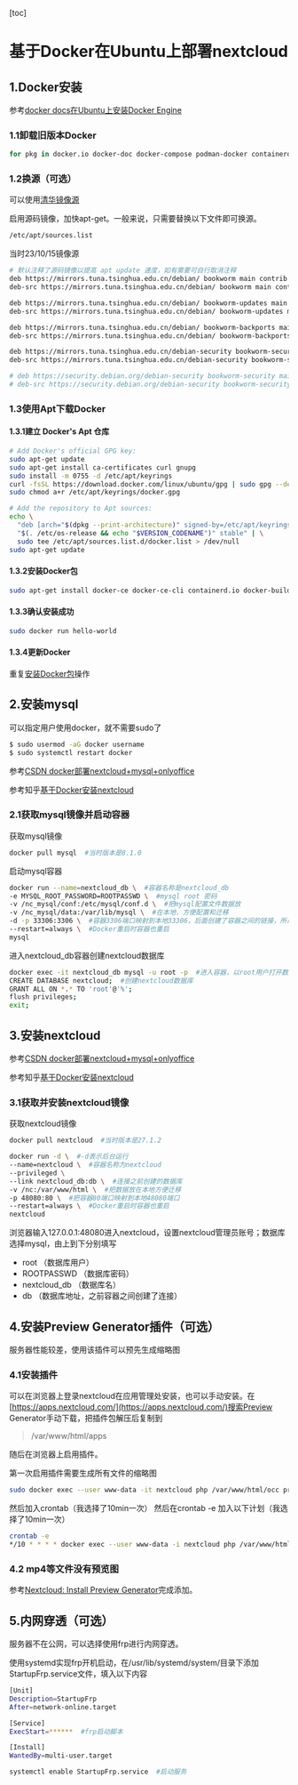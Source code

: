 [toc]
# 基于Docker在Ubuntu上部署nextcloud

## 1.Docker安装

参考[docker docs在Ubuntu上安装Docker Engine](https://docs.docker.com/engine/install/ubuntu/)

### 1.1卸载旧版本Docker

```bash
for pkg in docker.io docker-doc docker-compose podman-docker containerd runc; do sudo apt-get remove $pkg; done
```

### 1.2换源（可选）

可以使用[清华镜像源](https://mirrors.tuna.tsinghua.edu.cn/help/debian/)

启用源码镜像，加快apt-get。一般来说，只需要替换以下文件即可换源。

```bash
/etc/apt/sources.list 
```

当时23/10/15镜像源  

```bash
# 默认注释了源码镜像以提高 apt update 速度，如有需要可自行取消注释
deb https://mirrors.tuna.tsinghua.edu.cn/debian/ bookworm main contrib non-free non-free-firmware
deb-src https://mirrors.tuna.tsinghua.edu.cn/debian/ bookworm main contrib non-free non-free-firmware

deb https://mirrors.tuna.tsinghua.edu.cn/debian/ bookworm-updates main contrib non-free non-free-firmware
deb-src https://mirrors.tuna.tsinghua.edu.cn/debian/ bookworm-updates main contrib non-free non-free-firmware

deb https://mirrors.tuna.tsinghua.edu.cn/debian/ bookworm-backports main contrib non-free non-free-firmware
deb-src https://mirrors.tuna.tsinghua.edu.cn/debian/ bookworm-backports main contrib non-free non-free-firmware

deb https://mirrors.tuna.tsinghua.edu.cn/debian-security bookworm-security main contrib non-free non-free-firmware
deb-src https://mirrors.tuna.tsinghua.edu.cn/debian-security bookworm-security main contrib non-free non-free-firmware

# deb https://security.debian.org/debian-security bookworm-security main contrib non-free non-free-firmware
# deb-src https://security.debian.org/debian-security bookworm-security main contrib non-free non-free-firmware
```

### 1.3使用Apt下载Docker

#### 1.3.1建立 Docker's Apt 仓库

```bash
# Add Docker's official GPG key:
sudo apt-get update
sudo apt-get install ca-certificates curl gnupg
sudo install -m 0755 -d /etc/apt/keyrings
curl -fsSL https://download.docker.com/linux/ubuntu/gpg | sudo gpg --dearmor -o /etc/apt/keyrings/docker.gpg
sudo chmod a+r /etc/apt/keyrings/docker.gpg

# Add the repository to Apt sources:
echo \
  "deb [arch="$(dpkg --print-architecture)" signed-by=/etc/apt/keyrings/docker.gpg] https://download.docker.com/linux/ubuntu \
  "$(. /etc/os-release && echo "$VERSION_CODENAME")" stable" | \
  sudo tee /etc/apt/sources.list.d/docker.list > /dev/null
sudo apt-get update
```

#### 1.3.2安装Docker包

```bash
sudo apt-get install docker-ce docker-ce-cli containerd.io docker-buildx-plugin docker-compose-plugin
```

#### 1.3.3确认安装成功

```bash
sudo docker run hello-world
```

#### 1.3.4更新Docker

重复[安装Docker包](#132安装docker包)操作

## 2.安装mysql

可以指定用户使用docker，就不需要sudo了

```bash
$ sudo usermod -aG docker username
$ sudo systemctl restart docker
```

参考[CSDN docker部署nextcloud+mysql+onlyoffice](https://blog.csdn.net/u011740601/article/details/115790720)

参考知乎[基于Docker安装nextcloud](https://zhuanlan.zhihu.com/p/107820215)

### 2.1获取mysql镜像并启动容器

获取mysql镜像

```bash
docker pull mysql  #当时版本是8.1.0
```

启动mysql容器

```bash
docker run --name=nextcloud_db \  #容器名称是nextcloud_db
-e MYSQL_ROOT_PASSWORD=ROOTPASSWD \  #mysql root 密码
-v /nc_mysql/conf:/etc/mysql/conf.d \  #把mysql配置文件数据放
-v /nc_mysql/data:/var/lib/mysql \  #在本地，方便配置和迁移
-d -p 33306:3306 \  #容器3306端口映射到本地33306，后面创建了容器之间的链接，所以没用到
--restart=always \  #Docker重启时容器也重启
mysql
```

进入nextcloud_db容器创建nextcloud数据库

```bash
docker exec -it nextcloud_db mysql -u root -p  #进入容器，以root用户打开数据库
CREATE DATABASE nextcloud;  #创建nextcloud数据库
GRANT ALL ON *.* TO 'root'@'%';
flush privileges;
exit;
```

## 3.安装nextcloud

参考[CSDN docker部署nextcloud+mysql+onlyoffice](https://blog.csdn.net/u011740601/article/details/115790720)

参考知乎[基于Docker安装nextcloud](https://zhuanlan.zhihu.com/p/107820215)

### 3.1获取并安装nextcloud镜像

获取nextcloud镜像

```bash
docker pull nextcloud  #当时版本是27.1.2
```

```bash
docker run -d \  #-d表示后台运行
--name=nextcloud \  #容器名称为nextcloud
--privileged \  
--link nextcloud_db:db \  #连接之前创建的数据库
-v /nc:/var/www/html \  #把数据放在本地方便迁移
-p 48080:80 \  #把容器80端口映射到本地48080端口
--restart=always \  #Docker重启时容器也重启
nextcloud
```

浏览器输入127.0.0.1:48080进入nextcloud，设置nextcloud管理员账号；数据库选择mysql，由上到下分别填写

* root  （数据库用户）
* ROOTPASSWD  （数据库密码）
* nextcloud_db （数据库名）
* db （数据库地址，之前容器之间创建了连接）

## 4.安装Preview Generator插件（可选）

服务器性能较差，使用该插件可以预先生成缩略图

### 4.1安装插件

可以在浏览器上登录nextcloud在应用管理处安装，也可以手动安装。在[https://apps.nextcloud.com/](https://apps.nextcloud.com/)搜索Preview Generator手动下载，把插件包解压后复制到
> /var/www/html/apps

随后在浏览器上启用插件。

第一次启用插件需要生成所有文件的缩略图

```bash
sudo docker exec --user www-data -it nextcloud php /var/www/html/occ preview:generate-all -vvv
```

然后加入crontab（我选择了10min一次）
然后在crontab -e 加入以下计划（我选择了10min一次）

```bash
crontab -e  
*/10 * * * * docker exec --user www-data -i nextcloud php /var/www/html/occ preview:pre-generate -vvv
```

### 4.2 mp4等文件没有预览图

参考[Nextcloud: Install Preview Generator](https://www.allerstorfer.at/nextcloud-install-preview-generator/)完成添加。

## 5.内网穿透（可选）

服务器不在公网，可以选择使用frp进行内网穿透。

使用systemd实现frp开机启动，在/usr/lib/systemd/system/目录下添加StartupFrp.service文件，填入以下内容

```bash
[Unit]
Description=StartupFrp
After=network-online.target

[Service]
ExecStart=******  #frp启动脚本

[Install]
WantedBy=multi-user.target
```

```bash
systemctl enable StartupFrp.service  #启动服务
```



